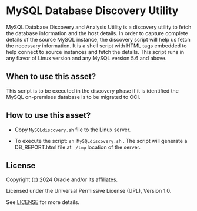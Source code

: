 # MySQL Database Discovery Utility

MySQL Database Discovery and Analysis Utility is a discovery utility to fetch the database information and the host details. In order to capture complete details of the source MySQL instance, the discovery script will help us fetch the necessary information. It is a shell script with HTML tags embedded to help connect to source instances and fetch the details. This script runs in any flavor of Linux version and any MySQL version 5.6 and above.

## When to use this asset?

This script is to be executed in the discovery phase if it is identified the MySQL on-premises database is to be migrated to OCI.

## How to use this asset?

- Copy ` MySQLdiscovery.sh `  file to the Linux server. 
     
- To execute the script: ``` sh MySQLdiscovery.sh ``` .
The script will generate a DB_REPORT.html file at ` /tmp` location of the server.

## License
Copyright (c) 2024 Oracle and/or its affiliates.

Licensed under the Universal Permissive License (UPL), Version 1.0.

See [LICENSE](LICENSE) for more details.
